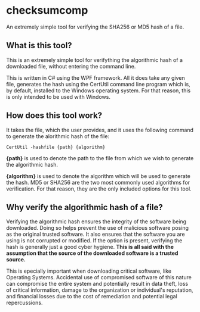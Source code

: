 # checksumcomp
An extremely simple tool for verifying the SHA256 or MD5 hash of a file.

## What is this tool?
This is an extremely simple tool for verifything the algorithmic hash of a downloaded file, without entering the command line.

This is written in C# using the WPF framework. All it does take any given file, generates the hash using the CertUtil command line program which is, by default, installed to the Windows operating system. For that reason, this is only intended to be used with Windows.

## How does this tool work?
It takes the file, which the user provides, and it uses the following command to generate the alorithmic hash of the file:
```
CertUtil -hashfile {path} {algorithm}
```
**{path}** is used to denote the path to the file from which we wish to generate the algorithmic hash.

**{algorithm}** is used to denote the algorithm which will be used to generate the hash. MD5 or SHA256 are the two most commonly used algorithms for verification. For that reason, they are the only included options for this tool.

## Why verify the algorithmic hash of a file?
Verifying the algorithmic hash ensures the integrity of the software being downloaded. Doing so helps prevent the use of malicious software posing as the original trusted software. It also ensures that the software you are using is not corrupted or modified. If the option is present, verifying the hash is generally just a good cyber hygiene. **This is all said with the assumption that the source of the downloaded software is a trusted source.**

This is epecially important when downloading critical software, like Operating Systems. Accidental use of compromised software of this nature can compromise the entire system and potentially result in data theft, loss of critical information, damage to the organization or individual's reputation, and financial losses due to the cost of remediation and potential legal repercussions.
